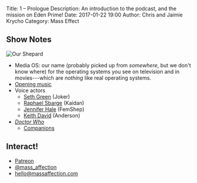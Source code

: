 Title: 1 – Prologue
Description: An introduction to the podcast, and the mission on Eden Prime!
Date: 2017-01-22 19:00
Author: Chris and Jaimie Krycho
Category: Mass Effect

## Show Notes

![Our Shepard](http://cdn.massaffection.com/shepard.jpg "Shepard screenshot")

- Media OS: our name (probably picked up from *somewhere*, but we don't know where) for the operating systems you see on television and in movies---which are *nothing* like real operating systems.
- [Opening music](https://soundcloud.com/chriskrycho/mass-affection-theme)
- Voice actors
    - [Seth Green](https://en.wikipedia.org/wiki/Seth_Green) (Joker)
    - [Raphael Sbarge](https://en.wikipedia.org/wiki/Raphael_Sbarge) (Kaidan)
    - [Jennifer Hale](https://en.wikipedia.org/wiki/Jennifer_Hale) (FemShep)
    - [Keith David](https://en.wikipedia.org/wiki/Keith_David) (Anderson)
- [_Doctor Who_](http://www.bbc.co.uk/programmes/b006q2x0)
    - [Companions](https://en.wikipedia.org/wiki/Companion_(Doctor_Who))

## Interact!

- [Patreon](https://www.patreon.com/massaffection)
- [@mass_affection](https://twitter.com/mass_affection)
- [hello@massaffection.com](mailto:hello@massaffection.com)
